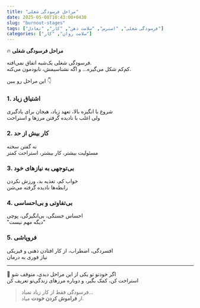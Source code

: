 ```yaml
---
title: "مراحل فرسودگی شغلی"
date: 2025-05-08T10:43:00+0430
slug: "burnout-stages"
tags: ["فرسودگی شغلی", "استرس", "سلامت ذهن", "کار", "تعادل"]
categories: ["سلامت روان", "کار"]
---
```


🔥 **مراحل فرسودگی شغلی**

فرسودگی شغلی یک‌شبه اتفاق نمی‌افته.  
کم‌کم شکل می‌گیره... و اگه نشناسیمش، نابودمون می‌کنه.

این مراحل رو ببین 👇

### 1. اشتیاق زیاد
شروع با انگیزه بالا، تعهد زیاد، هیجان برای یادگیری  
ولی اغلب با نادیده گرفتن مرزها و استراحت

### 2. کار بیش از حد
نه گفتن سخته  
مسئولیت بیشتر، کار بیشتر، استراحت کمتر

### 3. بی‌توجهی به نیازهای خود
خواب کم، تغذیه بد، ورزش نکردن  
رابطه‌ها نادیده گرفته می‌شن

### 4. بی‌تفاوتی و بی‌احساسی
احساس خستگی، بی‌انگیزگی، پوچی  
"دیگه مهم نیست"

### 5. فروپاشی
افسردگی، اضطراب، از کار افتادن ذهنی و فیزیکی  
نیاز فوری به درمان

---

🛑 اگر خودتو تو یکی از این مراحل دیدی، متوقف شو  
استراحت کن، کمک بگیر، و دوباره مرزهای زندگی‌تو تعریف کن

> فرسودگی فقط از کار زیاد نمیاد...  
> از **فراموش کردن خودت** میاد.
